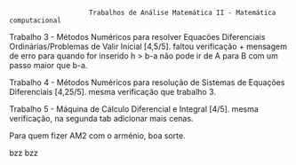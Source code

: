                         Trabalhos de Análise Matemática II - Matemática computacional

Trabalho 3 - Métodos Numéricos para resolver Equacões Diferenciais Ordinárias/Problemas de Valir Inicial [4,5/5]. faltou verificação + mensagem de erro para quando for inserido h > b-a não pode ir de A para B com um passo maior que b-a.

Trabalho 4 - Métodos Numéricos para resolução de Sistemas de Equações Diferenciais [4,25/5]. mesma verificação que trabalho 3.

Trabalho 5 - Máquina de Cálculo Diferencial e Integral [4/5]. mesma verificação, na segunda tab adicionar mais cenas.


Para quem fizer AM2 com o arménio, boa sorte.

bzz bzz
